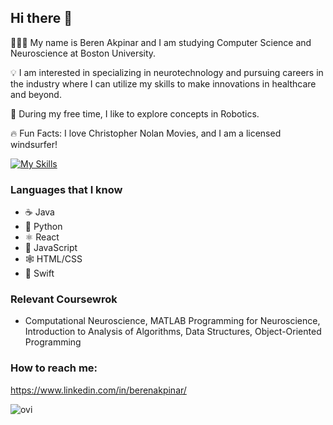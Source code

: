 ## Hi there 👋

 👨🏻‍💻 My name is Beren Akpinar and I am studying Computer Science and Neuroscience at Boston University.

 💡 I am interested in specializing in neurotechnology and pursuing careers in the industry where I can utilize my skills to make innovations in healthcare and beyond.

 👾 During my free time, I like to explore concepts in Robotics.

 🔥 Fun Facts: I love Christopher Nolan Movies, and I am a licensed windsurfer!

 [![My Skills](https://skillicons.dev/icons?i=js,html,css,react,swift,java,python,matlab,ros,ubuntu,vim,linux,arduino,git,latex)](https://skillicons.dev)


### Languages that I know
  - ☕ Java
  - 🐍 Python
  - ⚛ React
  - 📝 JavaScript
  - 🕸️ HTML/CSS
  - 🍎 Swift

### Relevant Coursewrok
  - Computational Neuroscience, MATLAB Programming for Neuroscience, Introduction to Analysis of Algorithms, Data Structures, Object-Oriented Programming

### How to reach me:
https://www.linkedin.com/in/berenakpinar/

<img src="https://github-readme-stats.vercel.app/api/top-langs?username=bakp22&show_icons=true&locale=en&layout=compact&theme=chartreuse-dark" alt="ovi" />



<!--
**bakp22/bakp22** is a ✨ _special_ ✨ repository because its `README.md` (this file) appears on your GitHub profile.

Here are some ideas to get you started:

- 🔭 I’m currently working on ...
- 🌱 I’m currently learning ...
- 👯 I’m looking to collaborate on ...
- 🤔 I’m looking for help with ...
- 💬 Ask me about ...
- 📫 How to reach me: ...
- 😄 Pronouns: ...
- ⚡ Fun fact: ...
-->
